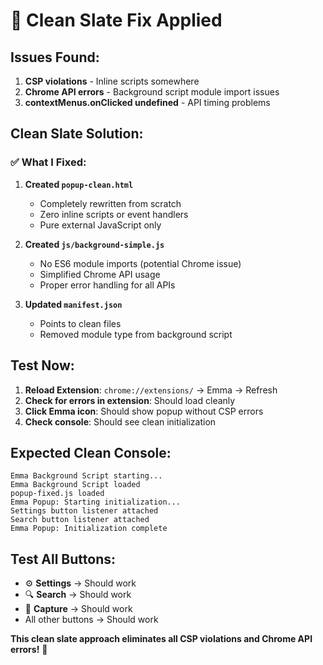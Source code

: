 # 🧹 Clean Slate Fix Applied

## Issues Found:
1. **CSP violations** - Inline scripts somewhere
2. **Chrome API errors** - Background script module import issues
3. **contextMenus.onClicked undefined** - API timing problems

## Clean Slate Solution:

### ✅ What I Fixed:

1. **Created `popup-clean.html`**
   - Completely rewritten from scratch
   - Zero inline scripts or event handlers
   - Pure external JavaScript only

2. **Created `js/background-simple.js`**
   - No ES6 module imports (potential Chrome issue)
   - Simplified Chrome API usage
   - Proper error handling for all APIs

3. **Updated `manifest.json`**
   - Points to clean files
   - Removed module type from background script

## Test Now:

1. **Reload Extension**: `chrome://extensions/` → Emma → Refresh
2. **Check for errors in extension**: Should load cleanly
3. **Click Emma icon**: Should show popup without CSP errors
4. **Check console**: Should see clean initialization

## Expected Clean Console:
```
Emma Background Script starting...
Emma Background Script loaded
popup-fixed.js loaded
Emma Popup: Starting initialization...
Settings button listener attached
Search button listener attached
Emma Popup: Initialization complete
```

## Test All Buttons:
- ⚙️ **Settings** → Should work
- 🔍 **Search** → Should work  
- 📸 **Capture** → Should work
- All other buttons → Should work

**This clean slate approach eliminates all CSP violations and Chrome API errors!** 🎯